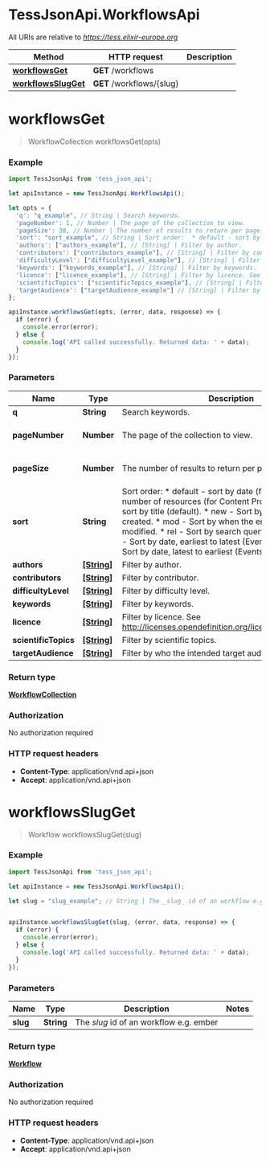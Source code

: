 # TessJsonApi.WorkflowsApi

All URIs are relative to *https://tess.elixir-europe.org*

Method | HTTP request | Description
------------- | ------------- | -------------
[**workflowsGet**](WorkflowsApi.md#workflowsGet) | **GET** /workflows | 
[**workflowsSlugGet**](WorkflowsApi.md#workflowsSlugGet) | **GET** /workflows/{slug} | 


<a name="workflowsGet"></a>
# **workflowsGet**
> WorkflowCollection workflowsGet(opts)



### Example
```javascript
import TessJsonApi from 'tess_json_api';

let apiInstance = new TessJsonApi.WorkflowsApi();

let opts = { 
  'q': "q_example", // String | Search keywords.
  'pageNumber': 1, // Number | The page of the collection to view.
  'pageSize': 30, // Number | The number of results to return per page.
  'sort': "sort_example", // String | Sort order:  * default - sort by date (for Events), sort by number of resources (for Content Providers) otherwise sort by title (default).  * new - Sort by when the entry was created.  * mod - Sort by when the entry was last modified.  * rel - Sort by search query relevance.  * early - Sort by date, earliest to latest (Events only).  * late - Sort by date, latest to earliest (Events only). 
  'authors': ["authors_example"], // [String] | Filter by author.
  'contributors': ["contributors_example"], // [String] | Filter by contributor.
  'difficultyLevel': ["difficultyLevel_example"], // [String] | Filter by difficulty level.
  'keywords': ["keywords_example"], // [String] | Filter by keywords.
  'licence': ["licence_example"], // [String] | Filter by licence. See http://licenses.opendefinition.org/licenses/groups/all.json
  'scientificTopics': ["scientificTopics_example"], // [String] | Filter by scientific topics.
  'targetAudience': ["targetAudience_example"] // [String] | Filter by who the intended target audience is.
};

apiInstance.workflowsGet(opts, (error, data, response) => {
  if (error) {
    console.error(error);
  } else {
    console.log('API called successfully. Returned data: ' + data);
  }
});
```

### Parameters

Name | Type | Description  | Notes
------------- | ------------- | ------------- | -------------
 **q** | **String**| Search keywords. | [optional] 
 **pageNumber** | **Number**| The page of the collection to view. | [optional] [default to 1]
 **pageSize** | **Number**| The number of results to return per page. | [optional] [default to 30]
 **sort** | **String**| Sort order:  * default - sort by date (for Events), sort by number of resources (for Content Providers) otherwise sort by title (default).  * new - Sort by when the entry was created.  * mod - Sort by when the entry was last modified.  * rel - Sort by search query relevance.  * early - Sort by date, earliest to latest (Events only).  * late - Sort by date, latest to earliest (Events only).  | [optional] 
 **authors** | [**[String]**](String.md)| Filter by author. | [optional] 
 **contributors** | [**[String]**](String.md)| Filter by contributor. | [optional] 
 **difficultyLevel** | [**[String]**](String.md)| Filter by difficulty level. | [optional] 
 **keywords** | [**[String]**](String.md)| Filter by keywords. | [optional] 
 **licence** | [**[String]**](String.md)| Filter by licence. See http://licenses.opendefinition.org/licenses/groups/all.json | [optional] 
 **scientificTopics** | [**[String]**](String.md)| Filter by scientific topics. | [optional] 
 **targetAudience** | [**[String]**](String.md)| Filter by who the intended target audience is. | [optional] 

### Return type

[**WorkflowCollection**](WorkflowCollection.md)

### Authorization

No authorization required

### HTTP request headers

 - **Content-Type**: application/vnd.api+json
 - **Accept**: application/vnd.api+json

<a name="workflowsSlugGet"></a>
# **workflowsSlugGet**
> Workflow workflowsSlugGet(slug)



### Example
```javascript
import TessJsonApi from 'tess_json_api';

let apiInstance = new TessJsonApi.WorkflowsApi();

let slug = "slug_example"; // String | The _slug_ id of an workflow e.g. ember


apiInstance.workflowsSlugGet(slug, (error, data, response) => {
  if (error) {
    console.error(error);
  } else {
    console.log('API called successfully. Returned data: ' + data);
  }
});
```

### Parameters

Name | Type | Description  | Notes
------------- | ------------- | ------------- | -------------
 **slug** | **String**| The _slug_ id of an workflow e.g. ember | 

### Return type

[**Workflow**](Workflow.md)

### Authorization

No authorization required

### HTTP request headers

 - **Content-Type**: application/vnd.api+json
 - **Accept**: application/vnd.api+json

